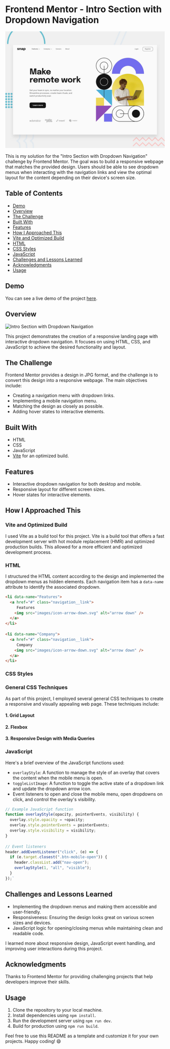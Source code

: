
# Frontend Mentor - Intro Section with Dropdown Navigation

![Design preview](./design/desktop-preview.jpg)

This is my solution for the "Intro Section with Dropdown Navigation" challenge by Frontend Mentor. The goal was to build a responsive webpage that matches the provided design. Users should be able to see dropdown menus when interacting with the navigation links and view the optimal layout for the content depending on their device's screen size.

## Table of Contents

-   [Demo](#demo)
-   [Overview](#overview)
-   [The Challenge](#the-challenge)
-   [Built With](#built-with)
-   [Features](#features)
-   [How I Approached This](#how-i-approached-this)
-   [Vite and Optimized Build](#vite-and-optimized-build)
-   [HTML](#html)
-   [CSS Styles](#css-styles)
-   [JavaScript](#javascript)
-   [Challenges and Lessons Learned](#challenges-and-lessons-learned)
-   [Acknowledgments](#acknowledgments)
-   [Usage](#usage)

## Demo

You can see a live demo of the project [here](https://frontend-mentor-dropdown.netlify.app/).

## Overview

![Intro Section with Dropdown Navigation](https://chat.openai.com/c/screenshot.png)

This project demonstrates the creation of a responsive landing page with interactive dropdown navigation. It focuses on using HTML, CSS, and JavaScript to achieve the desired functionality and layout.

## The Challenge

Frontend Mentor provides a design in JPG format, and the challenge is to convert this design into a responsive webpage. The main objectives include:

-   Creating a navigation menu with dropdown links.
-   Implementing a mobile navigation menu.
-   Matching the design as closely as possible.
-   Adding hover states to interactive elements.

## Built With

-   HTML
-   CSS
-   JavaScript
-   [Vite](https://vitejs.dev/) for an optimized build.

## Features

-   Interactive dropdown navigation for both desktop and mobile.
-   Responsive layout for different screen sizes.
-   Hover states for interactive elements.

## How I Approached This

### Vite and Optimized Build

I used Vite as a build tool for this project. Vite is a build tool that offers a fast development server with hot module replacement (HMR) and optimized production builds. This allowed for a more efficient and optimized development process.

### HTML

I structured the HTML content according to the design and implemented the dropdown menus as hidden elements. Each navigation item has a `data-name` attribute to identify the associated dropdown.

```html <!-- Example HTML structure -->
<li data-name="Features">
  <a href="#" class="navigation__link">
     Features
    <img src="images/icon-arrow-down.svg" alt="arrow down" />
  </a>
</li>

<li data-name="Company">
  <a href="#" class="navigation__link">
     Company
    <img src="images/icon-arrow-down.svg" alt="arrow down" />
  </a>
</li>
``` 

### CSS Styles



### General CSS Techniques

As part of this project, I employed several general CSS techniques to create a responsive and visually appealing web page. These techniques include:

#### 1. Grid Layout
#### 2. Flexbox
#### 3. Responsive Design with Media Queries


### JavaScript

Here's a brief overview of the JavaScript functions used:

-   `overlayStyle`: A function to manage the style of an overlay that covers the content when the mobile menu is open.
-   `toggleListImage`: A function to toggle the active state of a dropdown link and update the dropdown arrow icon.
-   Event listeners to open and close the mobile menu, open dropdowns on click, and control the overlay's visibility.

```javascript
// Example JavaScript function
function overlayStyle(opacity, pointerEvents, visibility) {
  overlay.style.opacity = +opacity;
  overlay.style.pointerEvents = pointerEvents;
  overlay.style.visibility = visibility;
}

// Event listeners
header.addEventListener("click", (e) => {
  if (e.target.closest(".btn-mobile-open")) {
    header.classList.add("nav-open");
    overlayStyle(1, "all", "visible");
  }
});`
```

## Challenges and Lessons Learned

-   Implementing the dropdown menus and making them accessible and user-friendly.
-   Responsiveness: Ensuring the design looks great on various screen sizes and devices.
-   JavaScript logic for opening/closing menus while maintaining clean and readable code.

I learned more about responsive design, JavaScript event handling, and improving user interactions during this project.

## Acknowledgments

Thanks to Frontend Mentor for providing challenging projects that help developers improve their skills.

## Usage

1.  Clone the repository to your local machine.
2.  Install dependencies using `npm install`.
3.  Run the development server using `npm run dev`.
4.  Build for production using `npm run build`.

Feel free to use this README as a template and customize it for your own projects. Happy coding! 😄
